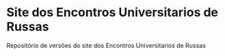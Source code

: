 # Site dos Encontros Universitarios de Russas
Repositório de versões do site dos Encontros Universitarios de Russas
